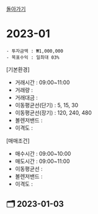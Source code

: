 [돌아가기](/StockCompany-Korea/README.md)

# 2023-01
```
- 투자금액 : ₩1,000,000
- 목표수익 : 일최대 03%
```

[기본환경]
- 거래시간 : 09:00~11:00
- 거래량 : 
- 거래대금 : 
- 이동평균선(단기) : 5, 15, 30
- 이동평균선(장기) : 120, 240, 480
- 볼렌저밴드 : 
- 이격도 : 

[매매조건]
- 매수시간 : 09:00~10:00
- 매도시간 : 09:00~11:00
- 이동평균선 : 
- 볼렌저밴드 : 
- 이격도 : 

## :card_index_dividers: 2023-01-03
